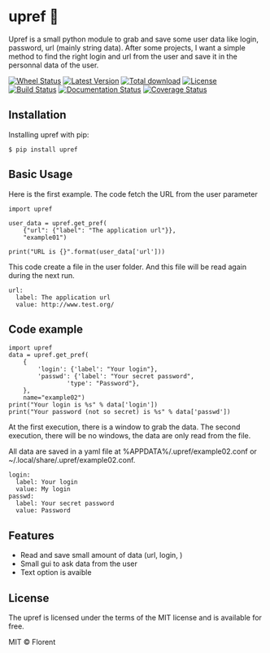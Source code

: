 upref 🐸
========

Upref is a small python module to grab and save some user data like login, password, url (mainly string data). After some projects, I want a simple method to find the right login and url from the user and save it in the personnal data of the user.

[![Wheel Status](https://img.shields.io/pypi/wheel/upref.svg?style=flat)](https://pypi.python.org/pypi/upref/)
[![Latest Version](https://img.shields.io/pypi/v/upref.svg)](https://pypi.python.org/pypi/upref/)
[![Total download](https://img.shields.io/github/downloads/IIXIXII/upref/total.svg)](https://github.com/IIXIXII/upref/releases)
[![License](https://img.shields.io/github/license/IIXIXII/upref.svg)](https://github.com/IIXIXII/upref/blob/master/LICENSE.md)
[![Build Status](https://img.shields.io/travis/IIXIXII/upref/master.svg?style=plastic)](https://travis-ci.org/IIXIXII/upref)
[![Documentation Status](https://readthedocs.org/projects/upref/badge/?version=latest)](https://upref.readthedocs.io/en/latest/?badge=latest)
[![Coverage Status](https://coveralls.io/repos/github/IIXIXII/upref/badge.svg?branch=master)](https://coveralls.io/github/IIXIXII/upref?branch=master)

Installation
------------

Installing upref with pip:

    $ pip install upref

Basic Usage
------------

Here is the first example. The code fetch the URL from the user parameter

    import upref
  
    user_data = upref.get_pref(
        {"url": {"label": "The application url"}},
        "example01")
  
    print("URL is {}".format(user_data['url']))

This code create a file in the user folder. And this file will be read again during the next run.

    url:
      label: The application url
      value: http://www.test.org/

Code example
------------

    import upref
    data = upref.get_pref(
        {
            'login': {'label': "Your login"},
            'passwd': {'label': "Your secret password",
                    'type': "Password"},
        },
        name="example02")
    print("Your login is %s" % data['login'])
    print("Your password (not so secret) is %s" % data['passwd'])

At the first execution, there is a window to grab the data. The second execution, there will be no windows, the data are only read from the file.

All data are saved in a yaml file at %APPDATA%/.upref/example02.conf or \~/.local/share/.upref/example02.conf.

    login:
      label: Your login
      value: My login
    passwd:
      label: Your secret password
      value: Password

Features
------------

- Read and save small amount of data (url, login, )
- Small gui to ask data from the user
- Text option is avaible

License
-------

The upref is licensed under the terms of the MIT license and is available for free.

MIT © Florent
